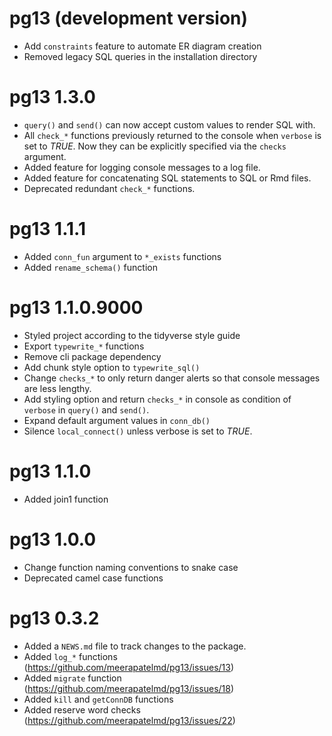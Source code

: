 # pg13 (development version)  

* Add `constraints` feature to automate ER diagram creation  
* Removed legacy SQL queries in the installation directory  

# pg13 1.3.0  

* `query()` and `send()` can now accept custom values to 
render SQL with.  
* All `check_*` functions previously returned to the console 
when `verbose` is set to _TRUE_. Now they can be explicitly 
specified via the `checks` argument.  
* Added feature for logging console messages to a log file.  
* Added feature for concatenating SQL statements to SQL or 
Rmd files.  
* Deprecated redundant `check_*` functions.  


# pg13 1.1.1  

* Added `conn_fun` argument to `*_exists` functions  
* Added `rename_schema()` function  


# pg13 1.1.0.9000  

* Styled project according to the tidyverse style guide  
* Export `typewrite_*` functions   
* Remove cli package dependency  
* Add chunk style option to `typewrite_sql()`  
* Change `checks_*` to only return danger alerts so that 
console messages are less lengthy.  
* Add styling option and return `checks_*` in console as 
condition of `verbose` in `query()` and `send()`.  
* Expand default argument values in `conn_db()`  
* Silence `local_connect()` unless verbose is set to _TRUE_.  


# pg13 1.1.0

* Added join1 function


# pg13 1.0.0

* Change function naming conventions to snake case  
* Deprecated camel case functions  


# pg13 0.3.2

* Added a `NEWS.md` file to track changes to the package.  
* Added `log_*` functions (https://github.com/meerapatelmd/pg13/issues/13)  
* Added `migrate` function (https://github.com/meerapatelmd/pg13/issues/18) 
* Added `kill` and `getConnDB` functions  
* Added reserve word checks (https://github.com/meerapatelmd/pg13/issues/22)  






